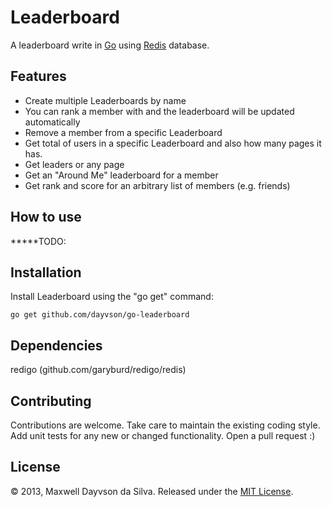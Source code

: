 Leaderboard
===========

A leaderboard write in [Go](http://golang.org/) using [Redis](http://redis.io/) database.

Features
--------

* Create multiple Leaderboards by name 
* You can rank a member with and the leaderboard will be updated automatically
* Remove a member from a specific Leaderboard
* Get total of users in a specific Leaderboard and also how many pages it has.
* Get leaders or any page
* Get an "Around Me" leaderboard for a member
* Get rank and score for an arbitrary list of members (e.g. friends)	

How to use
----------

*****TODO:

Installation
------------

Install Leaderboard using the "go get" command:

    go get github.com/dayvson/go-leaderboard


Dependencies
------------
redigo (github.com/garyburd/redigo/redis)


Contributing
------------

Contributions are welcome.
Take care to maintain the existing coding style. 
Add unit tests for any new or changed functionality. 
Open a pull request :)


License
-------
© 2013, Maxwell Dayvson da Silva. Released under the [MIT License](LICENSE).

